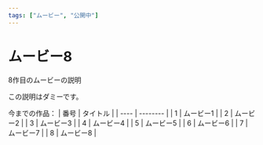 ```yaml
---
tags: ["ムービー", "公開中"]
---
```

# ムービー8
8作目のムービーの説明

この説明はダミーです。

今までの作品：
| 番号 | タイトル |
| ---- | -------- |
|  1   | ムービー1  |
|  2   | ムービー2  |
|  3   | ムービー3  |
|  4   | ムービー4  |
|  5   | ムービー5  |
|  6   | ムービー6  |
|  7   | ムービー7  |
|  8   | ムービー8  |

